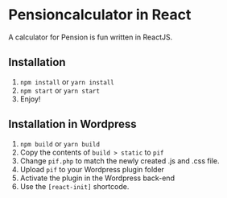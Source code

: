 # Pensioncalculator in React

A calculator for Pension is fun written in ReactJS.

## Installation

1. `npm install` or `yarn install`
2. `npm start` or `yarn start`
3. Enjoy!

## Installation in Wordpress

1. `npm build` or `yarn build`
2. Copy the contents of `build > static` to `pif`
4. Change `pif.php` to match the newly created .js and .css file.
3. Upload `pif` to your Wordpress plugin folder
4. Activate the plugin in the Wordpress back-end
5. Use the `[react-init]` shortcode.